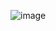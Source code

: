 ![image](https://user-images.githubusercontent.com/100158318/211860135-a1dfbcb1-9bff-4dcf-84e6-d3a189ab7e20.png)
